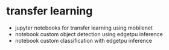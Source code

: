 # transfer learning
* jupyter notebooks for transfer learning using mobilenet
* notebook custom object detection using edgetpu inference 
* notebook custom classification with edgetpu inference
